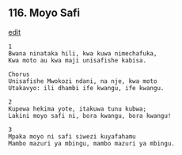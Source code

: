 ## 116. Moyo Safi
[edit](https://docs.google.com/document/d/1LzNfRzSwrGl3bPeiuVuEgKPPo6snvURp/edit?mode=html)




    1
    Bwana ninataka hili, kwa kuwa nimechafuka,
    Kwa moto au kwa maji unisafishe kabisa.

    Chorus
    Unisafishe Mwokozi ndani, na nje, kwa moto
    Utakavyo: ili dhambi ife kwangu, ife kwangu.

    2
    Kupewa hekima yote, itakuwa tunu kubwa;
    Lakini moyo safi ni, bora kwangu, bora kwangu!

    3
    Mpaka moyo ni safi siwezi kuyafahamu
    Mambo mazuri ya mbingu, mambo mazuri ya mbingu.
